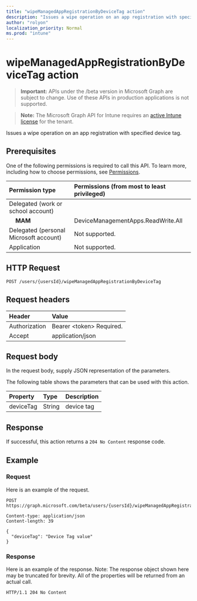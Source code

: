 ```yaml
---
title: "wipeManagedAppRegistrationByDeviceTag action"
description: "Issues a wipe operation on an app registration with specified device tag."
author: "rolyon"
localization_priority: Normal
ms.prod: "intune"
---
```


# wipeManagedAppRegistrationByDeviceTag action

> **Important:** APIs under the /beta version in Microsoft Graph are subject to change. Use of these APIs in production applications is not supported.

> **Note:** The Microsoft Graph API for Intune requires an [active Intune license](https://go.microsoft.com/fwlink/?linkid=839381) for the tenant.

Issues a wipe operation on an app registration with specified device tag.

## Prerequisites

One of the following permissions is required to call this API. To learn more, including how to choose permissions, see [Permissions](/graph/permissions-reference).

|Permission type|Permissions (from most to least privileged)|
|:---|:---|
|Delegated (work or school account)||
| &nbsp; &nbsp; **MAM** | DeviceManagementApps.ReadWrite.All|
|Delegated (personal Microsoft account)|Not supported.|
|Application|Not supported.|

## HTTP Request
<!-- {
  "blockType": "ignored"
}
-->
``` http
POST /users/{usersId}/wipeManagedAppRegistrationByDeviceTag
```

## Request headers

|Header|Value|
|:---|:---|
|Authorization|Bearer &lt;token&gt; Required.|
|Accept|application/json|

## Request body

In the request body, supply JSON representation of the parameters.

The following table shows the parameters that can be used with this action.

|Property|Type|Description|
|:---|:---|:---|
|deviceTag|String|device tag|

## Response

If successful, this action returns a `204 No Content` response code.

## Example

### Request

Here is an example of the request.

``` http
POST https://graph.microsoft.com/beta/users/{usersId}/wipeManagedAppRegistrationByDeviceTag

Content-type: application/json
Content-length: 39

{
  "deviceTag": "Device Tag value"
}
```

### Response

Here is an example of the response. Note: The response object shown here may be truncated for brevity. All of the properties will be returned from an actual call.

``` http
HTTP/1.1 204 No Content
```






